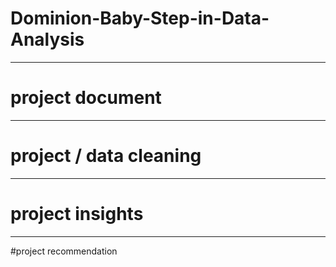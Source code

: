 # Dominion-Baby-Step-in-Data-Analysis


-----
# project document

----
# project / data cleaning


----
# project insights


----
#project  recommendation

